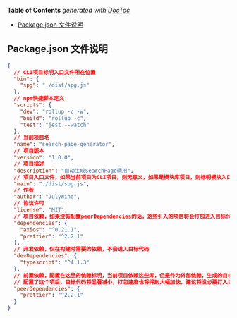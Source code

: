 <!-- START doctoc generated TOC please keep comment here to allow auto update -->
<!-- DON'T EDIT THIS SECTION, INSTEAD RE-RUN doctoc TO UPDATE -->
**Table of Contents**  *generated with [DocToc](https://github.com/thlorenz/doctoc)*

- [Package.json 文件说明](#packagejson-%E6%96%87%E4%BB%B6%E8%AF%B4%E6%98%8E)

<!-- END doctoc generated TOC please keep comment here to allow auto update -->

## Package.json 文件说明

```json
{
  // CLI项目标明入口文件所在位置
  "bin": {
    "spg": "./dist/spg.js"
  },
  // npm快捷脚本定义
  "scripts": {
    "dev": "rollup -c -w",
    "build": "rollup -c",
    "test": "jest --watch"
  },
  // 当前项目名
  "name": "search-page-generator",
  // 项目版本
  "version": "1.0.0",
  // 项目描述
  "description": "自动生成SearchPage调用",
  // 项目入口文件，如果当前项目为CLI项目，则无意义，如果是模块库项目，则标明模块入口位置
  "main": "./dist/spg.js",
  // 作者
  "author": "JulyWind",
  // 协议许可
  "license": "MIT",
  // 项目依赖，如果没有配置peerDependencies的话，这些引入的项目将会打包进入目标代码
  "dependencies": {
    "axios": "^0.21.1",
    "prettier": "^2.2.1"
  },
  // 开发依赖，仅在构建时需要的依赖，不会进入目标代码
  "devDependencies": {
    "typescript": "^4.1.3"
  },
  // 前置依赖，配置在这里的依赖标明，当前项目依赖这些库，但是作为外部依赖，生成的目标代码不会包含这些库的代码
  // 配置了这个项后，目标代码将显著减小，打包速度也将得到大幅加快，建议将没必要打入目标代码的模块均配置在此处
  "peerDependencies": {
    "prettier": "^2.2.1"
  }
}
```
